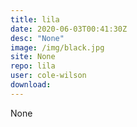 ```yaml
---
title: lila
date: 2020-06-03T00:41:30Z
desc: "None"
image: /img/black.jpg
site: None
repo: lila
user: cole-wilson
download: 
---
```

None
